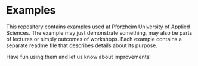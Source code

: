 # Examples
This repository contains examples used at Pforzheim University of Applied Sciences. The example may just demonstrate something, may also be parts of lectures or simply outcomes of workshops. Each example contains a separate readme file that describes details about its purpose.

Have fun using them and let us know about improvements!
